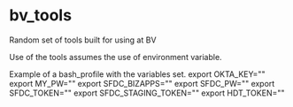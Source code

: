 # bv_tools
Random set of tools built for using at BV

Use of the tools assumes the use of environment variable. 

Example of a bash_profile with the variables set.
export OKTA_KEY="<value>"
export MY_PW="<value>"
export SFDC_BIZAPPS="<value>"
export SFDC_PW="<value>"
export SFDC_TOKEN="<value>"
export SFDC_STAGING_TOKEN="<value>"
export HDT_TOKEN="<value>"

